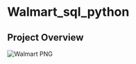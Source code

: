 # Walmart_sql_python
## Project Overview
![Walmart PNG](https://github.com/najirh/Walmart_SQL_Python/blob/main/Walmart%20Project.png)
